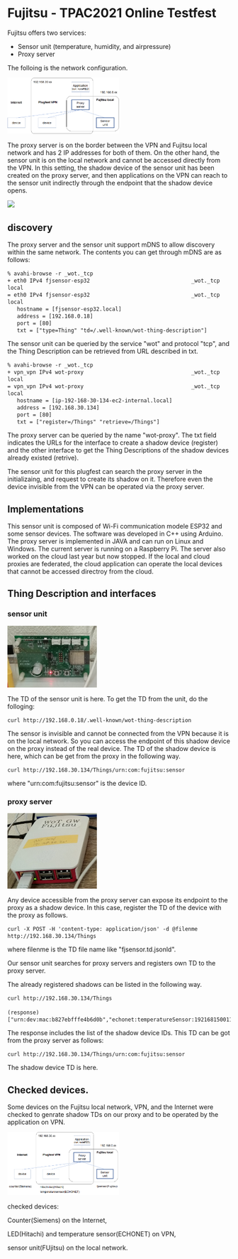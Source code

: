 # Fujitsu - TPAC2021 Online Testfest

Fujitsu offers two services:
- Sensor unit (temperature, humidity, and airpressure)
- Proxy server

The folloing is the network configuration.

<img src="fujitsu_network.png" width=50%>

The proxy server is on the border between the VPN and Fujitsu local network and has 2 IP addresses for both of them.
On the other hand, the sensor unit is on the local network and cannot be accessed directly from the VPN. 
In this setting, the shadow device of the sensor unit has been created on the proxy server, and then
applications on the VPN can reach to the sensor unit indirectly through the endpoint that the shadow device opens.

<img src="fujitsu_fig1.png" width=50%>

## discovery

The proxy server and the sensor unit support mDNS to allow discovery within the same network.
The contents you can get through mDNS are as follows:
   
```
% avahi-browse -r _wot._tcp
+ eth0 IPv4 fjsensor-esp32                                _wot._tcp            local
= eth0 IPv4 fjsensor-esp32                                _wot._tcp            local
   hostname = [fjsensor-esp32.local]
   address = [192.168.0.18]
   port = [80]
   txt = ["type=Thing" "td=/.well-known/wot-thing-description"]
```

The sensor unit can be queried by the service "wot" and protocol "tcp", and 
the Thing Description can be retrieved from URL described in txt. 

```
% avahi-browse -r _wot._tcp
+ vpn_vpn IPv4 wot-proxy                                  _wot._tcp            local
= vpn_vpn IPv4 wot-proxy                                  _wot._tcp            local
   hostname = [ip-192-168-30-134-ec2-internal.local]
   address = [192.168.30.134]
   port = [80]
   txt = ["register=/Things" "retrieve=/Things"]
```

The proxy server can be queried by the name "wot-proxy". The txt field indicates 
the URLs for the interface to create a shadow device (register) and the other interface to get 
the Thing Descriptions of the shadow devices already existed (retrive).

The sensor unit for this plugfest can search the proxy server in the initializaing, and request to create 
its shadow on it. Therefore even the device invisible from the VPN can be operated via the proxy server.

## Implementations

This sensor unit is composed of Wi-Fi communication modele ESP32 and some sensor devices. 
The software was developed in C++ using Arduino. 
The proxy server is implemented in JAVA and can run on Linux and Windows. The current server is running on a Raspberry Pi.
The server also worked on the cloud last year but now stopped. If the local and cloud proxies are federated, the cloud application
can operate the local devices that cannot be accessed directroy from the cloud.

## Thing Description and interfaces

### sensor unit

<img src="fujitsu_fig2.png" width=40%>

The TD of the sensor unit is here. To get the TD from the unit, do the folloging:

```
curl http://192.168.0.18/.well-known/wot-thing-description
```

The sensor is invisible and cannot be connected from the VPN because it is on the local network. 
So you can access the endpoint of this shadow device on the proxy instead of the real device. 
The TD of the shadow device is here, which can be get from the proxy in the following way.  

```
curl http://192.168.30.134/Things/urn:com:fujitsu:sensor
```
where "urn:com:fujitsu:sensor" is the device ID.

### proxy server

<img src="fujitsu_fig3.png" width=40%>

Any device accessible from the proxy server can expose its endpoint to the proxy as a shadow device.
In this case, register the TD of the device with the proxy as follows.

```
curl -X POST -H 'content-type: application/json' -d @filenme http://192.168.30.134/Things

```
where filenme is the TD file name like "fjsensor.td.jsonld".

Our sensor unit searches for proxy servers and registers own TD to the proxy server.

The already registered shadows can be listed in the following way.

```
curl http://192.168.30.134/Things

(response) ["urn:dev:mac:b827ebfffe4b6d0b","echonet:temperatureSensor:19216815001101","urn:com:fujitsu:sensor"]
```

The response includes the list of the shadow device IDs. This TD can be got from the proxy server as follows:

```
curl http://192.168.30.134/Things/urn:com:fujitsu:sensor
```

The shadow device TD is here.

## Checked devices.

Some devices on the Fujitsu local network, VPN, and the Internet were checked to genrate shadow TDs on our proxy
and to be operated by the application on VPN.

<img src="fujitsu_result.png" width=50%>

checked devices:

Counter(Siemens) on the Internet,

LED(Hitachi) and temperature sensor(ECHONET) on VPN,

sensor unit(FUjitsu) on the local network.
